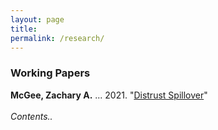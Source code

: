 ```yaml
---
layout: page
title: 
permalink: /research/
---
```


### Working Papers <br>
**McGee, Zachary A.** ... 2021. "[Distrust Spillover](/publications/McGee_Moniz_2021_PRQ.pdf)" <br><br>
*Contents..*<br>

